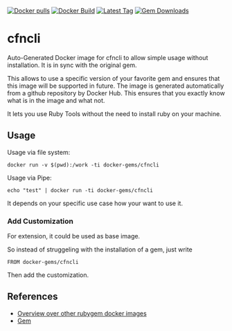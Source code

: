 [![Docker pulls](https://img.shields.io/docker/pulls/rubygem/cfncli.svg)](https://hub.docker.com/r/rubygem/cfncli/)
[![Docker Build](https://img.shields.io/docker/automated/rubygem/cfncli.svg)](https://hub.docker.com/r/rubygem/cfncli/)
[![Latest Tag](https://img.shields.io/github/tag/docker-rubygem/cfncli.svg)](https://hub.docker.com/r/rubygem/cfncli/)
[![Gem Downloads](https://img.shields.io/gem/dt/cfncli.svg)](https://rubygems.org/gems/cfncli/)
# cfncli

Auto-Generated Docker image for cfncli to allow simple usage without installation.
It is in sync with the original gem.

This allows to use a specific version of your favorite gem and ensures that this image will be supported in future.
The image is generated automatically from a github repository by Docker Hub.
This ensures that you exactly know what is in the image and what not.

It lets you use Ruby Tools without the need to install ruby on your machine.

## Usage

Usage via file system:

`docker run -v $(pwd):/work -ti docker-gems/cfncli`

Usage via Pipe:

`echo "test" | docker run -ti docker-gems/cfncli`

It depends on your specific use case how your want to use it.

### Add Customization

For extension, it could be used as base image.

So instead of struggeling with the installation of a gem, just write

`FROM docker-gems/cfncli`

Then add the customization.

## References

 - [Overview over other rubygem docker images](https://github.com/thinkbot/docker-rubygem)
 - [Gem](https://rubygems.org/gems/cfncli/)

